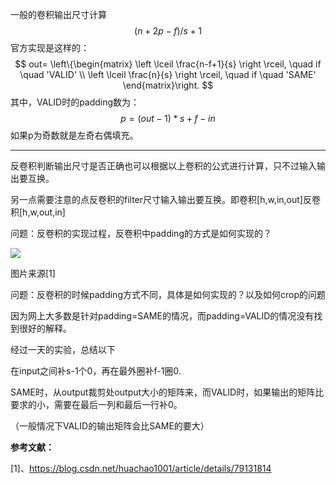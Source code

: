  一般的卷积输出尺寸计算
$$
(n+2p-f)/s+1
$$
官方实现是这样的：
$$
out= 
\left\{\begin{matrix}
\left \lceil \frac{n-f+1}{s} \right \rceil, \quad if \quad 'VALID'
\\ 
\left \lceil \frac{n}{s} \right \rceil, \quad if \quad 'SAME'
\end{matrix}\right.
$$
其中，VALID时的padding数为：
$$
p = (out-1)*s+f-in
$$
如果p为奇数就是左奇右偶填充。

------

反卷积判断输出尺寸是否正确也可以根据以上卷积的公式进行计算，只不过输入输出要互换。

另一点需要注意的点反卷积的filter尺寸输入输出要互换。即卷积[h,w,in,out]反卷积[h,w,out,in]

问题：反卷积的实现过程，反卷积中padding的方式是如何实现的？

![](https://img-blog.csdn.net/20180122193520211?watermark/2/text/aHR0cDovL2Jsb2cuY3Nkbi5uZXQvaHVhY2hhbzEwMDE=/font/5a6L5L2T/fontsize/400/fill/I0JBQkFCMA==/dissolve/70/gravity/SouthEast)

图片来源[1]

问题：反卷积的时候padding方式不同，具体是如何实现的？以及如何crop的问题

因为网上大多数是针对padding=SAME的情况，而padding=VALID的情况没有找到很好的解释。

经过一天的实验，总结以下

在input之间补s-1个0，再在最外圈补f-1圈0.

SAME时，从output裁剪处output大小的矩阵来，而VALID时，如果输出的矩阵比要求的小，需要在最后一列和最后一行补0。

（一般情况下VALID的输出矩阵会比SAME的要大）







**参考文献：**

[1]、https://blog.csdn.net/huachao1001/article/details/79131814
